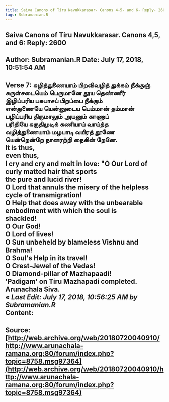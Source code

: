 ```yaml
--- 
title: Saiva Canons of Tiru Navukkarasar- Canons 4-5- and 6- Reply- 2600   
tags: Subramanian.R  
---  
```

##  Saiva Canons of Tiru Navukkarasar. Canons 4,5, and 6: Reply: 2600  
Author: Subramanian.R       Date: July 17, 2018, 10:51:54 AM  
---  
Verse 7: சுழித்துணையாம் பிறவிவழித் துக்கம் நீக்குஞ்   
 சுருள்சடையெம் பெருமானே தூய தெண்ணீர்   
இழிப்பரிய பசுபாசப் பிறப்பை நீக்கும்   
 என்துணையே யென்னுடைய பெம்மான் தம்மான்   
பழிப்பரிய திருமாலும் அயனும் காணாப்   
 பரிதியே சுருதிமுடிக் கணியாய் வாய்த்த   
வழித்துணையாம் மழபாடி வயிரத் தூணே   
 யென்றென்றே நானரற்றி நைகின் றேனே.   
It is thus,   
even thus,   
I cry and cry and melt in love: "O Our Lord of curly matted hair that sports  
the pure and lucid river!   
O Lord that annuls the misery of the helpless cycle of transmigration!   
O Help that does away with the unbearable embodiment with which the soul is  
shackled!   
O Our God!   
O Lord of lives!   
O Sun unbeheld by blameless Vishnu and Brahma!   
O Soul's Help in its travel!   
O Crest-Jewel of the Vedas!   
O Diamond-pillar of Mazhapaadi!   
'Padigam' on Tiru Mazhapadi completed.   
Arunachala Siva.  
« _Last Edit: July 17, 2018, 10:56:25 AM by Subramanian.R_  
Content:
 ---  
Source:[http://web.archive.org/web/20180720040910/http://www.arunachala-ramana.org:80/forum/index.php?topic=8758.msg97364](http://web.archive.org/web/20180720040910/http://www.arunachala-ramana.org:80/forum/index.php?topic=8758.msg97364)   
---  

